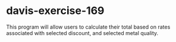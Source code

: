 # davis-exercise-169
This program will allow users to calculate their total based on rates associated with selected discount, and selected metal quality.

